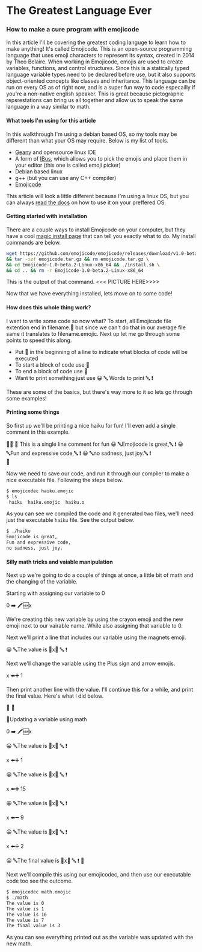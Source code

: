 # The Greatest Language Ever

### How to make a cure program with emojicode

In this article I'll be covering the greatest coding languge to learn how to make anything! It's called Emojicode. This is an open-source programming language that uses emoji characters to represent its syntax, created in 2014 by Theo Belaire.  When working in Emojicode, emojis are used to create variables, functions, and control structures. Since this is a statically typed language variable types need to be declared before use, but it also supports object-oriented concepts like classes and inheritance. This language can be run on every OS as of right now, and is a super fun way to code especailly if you're a non-native english speaker. This is great because pictographic repsrestations can bring us all together and allow us to speak the same language in a way similar to math.

#### What tools I'm using for this article
In this walkthrough I'm using a debian based OS, so my tools may be different than what your OS may require. Below is my list of tools.

- [Geany](https://github.com/geany/geany) and opensource linux IDE
- A form of [IBus](https://en.wikipedia.org/wiki/Intelligent_Input_Bus), which allows you to pick the emojis and place them in your editor (this one is called emoji picker)
- Debian based linux
- g++ (but you can use any C++ compiler) 
- [Emojicode](https://github.com/emojicode/emojicode)

This article will look a little different because I'm using a linux OS, but you can always [read the docs](https://www.emojicode.org/docs/) on how to use it on your preffered OS.

#### Getting started with installation
There are a couple ways to install Emojicode on your computer, but they have a cool [magic install page](https://www.emojicode.org/docs/guides/) that can tell you exactly what to do.
My install commands are below.

```sh
wget https://github.com/emojicode/emojicode/releases/download/v1.0-beta.2/Emojicode-1.0-beta.2-Linux-x86_64.tar.gz -O emojicode.tar.gz \
&& tar -xzf emojicode.tar.gz && rm emojicode.tar.gz \
&& cd Emojicode-1.0-beta.2-Linux-x86_64 && ./install.sh \
&& cd .. && rm -r Emojicode-1.0-beta.2-Linux-x86_64
```
This is the output of that command.
<<< PICTURE HERE>>>>


Now that we have everything installed, lets move on to some code!


#### How does this whole thing work?
I want to write some code so now what?
To start, all Emojicode file extention end in filename.🍇 but since we can't do that in our average file same it translates to filename.emojic.
Next up let me go through some points to speed this along.

- Put 🏁  in the beginning of a line to indicate what blocks of code will be executed
- To start a block of code use 🍇
- To end a block of code use 🍉
- Want to print something just use 😀 🔤 Words to print 🔤 ❗

These are some of the basics, but there's way more to it so lets go through some examples!

#### Printing some things
So first up we'll be printing a nice haiku for fun!
I'll even add a single comment in this example.


🏁🍇
💭 This is a single line comment for fun
😀 🔤Emojicode is great,🔤 ❗
😀 🔤Fun and expressive code,🔤 ❗
😀 🔤no sadness, just joy.🔤 ❗  
🍉

Now we need to save our code, and run it through our compiler to make a nice executable file. Following the steps below.

```sh
$ emojicodec haiku.emojic 
$ ls
 haiku  haiku.emojic  haiku.o  
```
As you can see we compiled the code and it generated two files, we'll need just the executable `haiku` file. See the output below.

```sh
$ ./haiku 
Emojicode is great,
Fun and expressive code,
no sadness, just joy.
```

#### Silly math tricks and vaiable manipulation
Next up we're going to do a couple of things at once, a little bit of math and the changing of the variable.

Starting with assigning our variable to 0

0 ➡️ 🖍🆕x

We're creating this new variable by using the crayon emoji and the new emoji next to our vairable name. While also assigning that variable to 0.

Next we'll print a line that includes our variable using the magnets emoji.

😀 🔤The value is 🧲x🧲 🔤 ❗

Next we'll change the variable using the Plus sign and arrow emojis.

x ⬅️➕ 1

Then print another line with the value. I'll continue this for a while, and print the final value.
Here's what I did below.

🏁 🍇

💭Updating a variable using math 

0 ➡️ 🖍🆕x

😀 🔤The value is 🧲x🧲 🔤 ❗

x ⬅️➕ 1

😀 🔤The value is 🧲x🧲 🔤 ❗

x ⬅️➕ 15

😀 🔤The value is 🧲x🧲 🔤 ❗

x ⬅️➖ 9

😀 🔤The value is 🧲x🧲 🔤 ❗

x ⬅️➗ 2

😀 🔤The final value is 🧲x🧲 🔤 ❗
🍉

Next we'll compile this using our emojicodec, and then use our executable code too see the outcome.

```sh
$ emojicodec math.emojic 
$ ./math 
The value is 0 
The value is 1 
The value is 16 
The value is 7 
The final value is 3 
```
As you can see everything printed out as the variable was updated with the new math.





